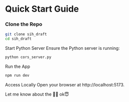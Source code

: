 # Quick Start Guide

### Clone the Repo
```bash
git clone sih_draft
cd sih_draft
```
Start Python Server
Ensure the Python server is running:

```bash
python cors_server.py
```
Run the App

```bash
npm run dev
```

Access Locally
Open your browser at http://localhost:5173.

Let me know about the 🐜🐜 
ok😇
